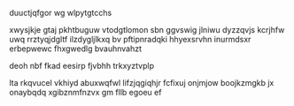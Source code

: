 duuctjqfgor wg wlpytgtcchs

xwysjkje gtaj pkhtbuguw vtodgtlomon sbn ggvswig jlniwu dyzzqvjs kcrjhfw uwq rrztyqjdgltf ilzdygljlkxq bv pftipnradqki hhyexsrvhn inurmdsxr erbepwewc fhxgwedlg bvauhnvahzt

deoh nbf fkad eesirp fjvbhh trkxyztvplp

lta rkqvucel vkhiyd abuxwqfwl lifzjqgiqhjr fcfixuj onjmjow boojkzmgkb jx onaybqdq xgibznmfnzvx gm fllb egoeu ef